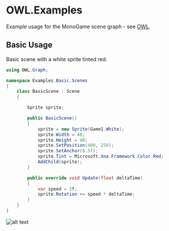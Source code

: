 # OWL.Examples
Example usage for the MonoGame scene graph - see [OWL](https://github.com/Owlzy/OWL).

## Basic Usage

Basic scene with a white sprite tinted red.

```csharp
using OWL.Graph;

namespace Examples.Basic.Scenes
{
    class BasicScene : Scene
    {

        Sprite sprite;

        public BasicScene()
        {
            sprite = new Sprite(Game1.White);
            sprite.Width = 40;
            sprite.Height = 40;
            sprite.SetPosition(400, 250);
            sprite.SetAnchor(0.5f);
            sprite.Tint = Microsoft.Xna.Framework.Color.Red;
            AddChild(sprite);
        }

        public override void Update(float deltaTime)
        {
            var speed = 3f;
            sprite.Rotation += speed * deltaTime;
        }
    }
}
```

![alt text](https://cdn.discordapp.com/attachments/483046185997697037/962794518002933851/RedSpin.gif)

